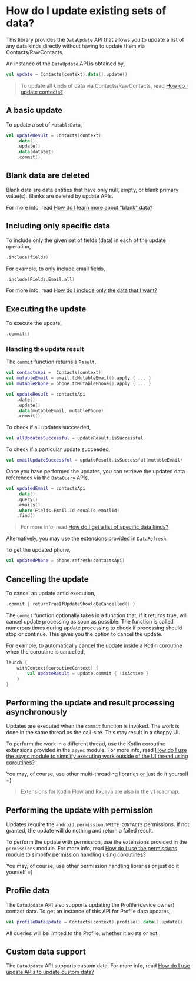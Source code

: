 # How do I update existing sets of data?

This library provides the `DataUpdate` API that allows you to update a list of any data kinds 
directly without having to update them via Contacts/RawContacts.

An instance of the `DataUpdate` API is obtained by,

```kotlin
val update = Contacts(context).data().update()
```

> To update all kinds of data via Contacts/RawContacts, read [How do I update contacts?](/contacts-android/howto/howto-update-contacts.html)

## A basic update

To update a set of `MutableData`,

```kotlin
val updateResult = Contacts(context)
    .data()
    .update()
    .data(dataSet)
    .commit()
```

## Blank data are deleted

Blank data are data entities that have only null, empty, or blank primary value(s). Blanks are 
deleted by update APIs.

For more info, read [How do I learn more about "blank" data?](/contacts-android/howto/howto-learn-more-about-blank-data.html)

## Including only specific data

To include only the given set of fields (data) in each of the update operation,

```kotlin
.include(fields)
```

For example, to only include email fields,

```kotlin
.include(Fields.Email.all)
```

For more info, read [How do I include only the data that I want?](/contacts-android/howto/howto-include-only-desired-data.html)

## Executing the update

To execute the update,

```kotlin
.commit()
```

### Handling the update result

The `commit` function returns a `Result`,

```kotlin
val contactsApi =  Contacts(context)
val mutableEmail = email.toMutableEmail().apply { ... }
val mutablePhone = phone.toMutablePhone().apply { ... }

val updateResult = contactsApi
    .date()
    .update()
    .data(mutableEmail, mutablePhone)
    .commit()
```

To check if all updates succeeded,

```kotlin
val allUpdatesSuccessful = updateResult.isSuccessful
```

To check if a particular update succeeded,

```kotlin
val emailUpdateSuccessful = updateResult.isSuccessful(mutableEmail)
```

Once you have performed the updates, you can retrieve the updated data references via the 
`DataQuery` APIs,

```kotlin
val updatedEmail = contactsApi
    .data()
    .query()
    .emails()
    .where(Fields.Email.Id equalTo emailId)
    .find()
```

> For more info, read [How do I get a list of specific data kinds?](/contacts-android/howto/howto-query-data-sets.html)

Alternatively, you may use the extensions provided in `DataRefresh`.

To get the updated phone,

```kotlin
val updatedPhone = phone.refresh(contactsApi)
```

## Cancelling the update

To cancel an update amid execution,

```kotlin
.commit { returnTrueIfUpdateShouldBeCancelled() }
```

The `commit` function optionally takes in a function that, if it returns true, will cancel update
processing as soon as possible. The function is called numerous times during update processing to
check if processing should stop or continue. This gives you the option to cancel the update.

For example, to automatically cancel the update inside a Kotlin coroutine when the coroutine is cancelled,

```kotlin
launch {
    withContext(coroutineContext) {
        val updateResult = update.commit { !isActive }
    }
}
```

## Performing the update and result processing asynchronously

Updates are executed when the `commit` function is invoked. The work is done in the same thread as
the call-site. This may result in a choppy UI.

To perform the work in a different thread, use the Kotlin coroutine extensions provided in the `async` module.
For more info, read [How do I use the async module to simplify executing work outside of the UI thread using coroutines?](/contacts-android/howto/howto-use-api-with-async-execution.html)

You may, of course, use other multi-threading libraries or just do it yourself =)

> Extensions for Kotlin Flow and RxJava are also in the v1 roadmap.

## Performing the update with permission

Updates require the `android.permission.WRITE_CONTACTS` permissions. If not granted, the update 
will do nothing and return a failed result.

To perform the update with permission, use the extensions provided in the `permissions` module.
For more info, read [How do I use the permissions module to simplify permission handling using coroutines?](/contacts-android/howto/howto-use-api-with-permissions-handling.html)

You may, of course, use other permission handling libraries or just do it yourself =)

## Profile data

The `DataUpdate` API also supports updating the Profile (device owner) contact data. To get an 
instance of this API for Profile data updates,

```kotlin
val profileDataUpdate = Contacts(context).profile().data().update()
```

All queries will be limited to the Profile, whether it exists or not.

## Custom data support
 
The `DataUpdate` API supports custom data. For more info, read [How do I use update APIs to update custom data?](/contacts-android/howto/howto-update-custom-data.html)
